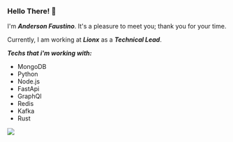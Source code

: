### Hello There! 👋


I'm ***Anderson Faustino***. It's a pleasure to meet you; thank you for your time.

Currently, I am working at ***Lionx*** as a ***Technical Lead***.

***Techs that i'm working with:***
- MongoDB
- Python
- Node.js
- FastApi
- GraphQl
- Redis
- Kafka
- Rust
  
<!-- <a href="https://github.com/anuraghazra/github-readme-stats">
  <img align="center" src="https://github-readme-stats.vercel.app/api?username=andersonflima" />
</a> -->
<a href="https://github.com/anuraghazra/convoychat">
  <img align="center" src="https://github-readme-stats.vercel.app/api/top-langs/?username=andersonflima&layout=compact" />
</a>
